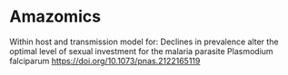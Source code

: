 # Amazomics
 Within host and transmission model for: Declines in prevalence alter the optimal level of sexual investment for the malaria parasite Plasmodium falciparum
 https://doi.org/10.1073/pnas.2122165119
